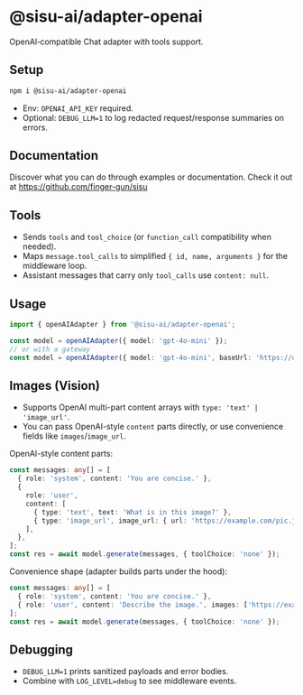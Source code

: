 # @sisu-ai/adapter-openai

OpenAI‑compatible Chat adapter with tools support.

## Setup
```bash
npm i @sisu-ai/adapter-openai
```

- Env: `OPENAI_API_KEY` required.
- Optional: `DEBUG_LLM=1` to log redacted request/response summaries on errors.

## Documentation
Discover what you can do through examples or documentation. Check it out at https://github.com/finger-gun/sisu

## Tools
- Sends `tools` and `tool_choice` (or `function_call` compatibility when needed).
- Maps `message.tool_calls` to simplified `{ id, name, arguments }` for the middleware loop.
- Assistant messages that carry only `tool_calls` use `content: null`.

## Usage
```ts
import { openAIAdapter } from '@sisu-ai/adapter-openai';

const model = openAIAdapter({ model: 'gpt-4o-mini' });
// or with a gateway
const model = openAIAdapter({ model: 'gpt-4o-mini', baseUrl: 'https://openrouter.ai/api/' });
```

## Images (Vision)
- Supports OpenAI multi-part content arrays with `type: 'text' | 'image_url'`.
- You can pass OpenAI-style `content` parts directly, or use convenience fields like `images`/`image_url`.

OpenAI-style content parts:
```ts
const messages: any[] = [
  { role: 'system', content: 'You are concise.' },
  {
    role: 'user',
    content: [
      { type: 'text', text: 'What is in this image?' },
      { type: 'image_url', image_url: { url: 'https://example.com/pic.jpg' } },
    ],
  },
];
const res = await model.generate(messages, { toolChoice: 'none' });
```

Convenience shape (adapter builds parts under the hood):
```ts
const messages: any[] = [
  { role: 'system', content: 'You are concise.' },
  { role: 'user', content: 'Describe the image.', images: ['https://example.com/pic.jpg'] },
];
const res = await model.generate(messages, { toolChoice: 'none' });
```

 

## Debugging
- `DEBUG_LLM=1` prints sanitized payloads and error bodies.
- Combine with `LOG_LEVEL=debug` to see middleware events.
